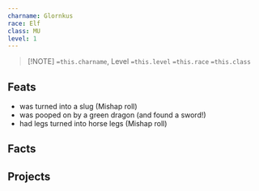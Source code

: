 ```yaml
---
charname: Glornkus
race: Elf
class: MU
level: 1
---
```





> [!NOTE] `=this.charname`, Level `=this.level` `=this.race` `=this.class`

## Feats
- was turned into a slug (Mishap roll)
- was pooped on by a green dragon (and found a sword!)
- had legs turned into horse legs (Mishap roll)

## Facts

## Projects



